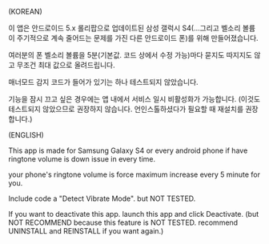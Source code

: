 (KOREAN)

이 앱은 안드로이드 5.x 롤리팝으로 업데이트된 삼성 갤럭시 S4(...그리고 벨소리 볼륨이 주기적으로 계속 줄어드는 문제를 가진 다른 안드로이드 폰)를 위해 만들어졌습니다.

여러분의 폰 벨소리 볼륨을 5분(기본값. 코드 상에서 수정 가능)마다 묻지도 따지지도 않고 무조건 최대 값으로 올려드립니다.

매너모드 감지 코드가 들어가 있기는 하나 테스트되지 않았습니다.

기능을 잠시 끄고 싶은 경우에는 앱 내에서 서비스 일시 비활성화가 가능합니다. (이것도 테스트되지 않았으므로 권장하지 않습니다. 언인스톨하셨다가 필요할 때 재설치를 권장합니다.)


(ENGLISH)

This app is made for Samsung Galaxy S4 or every android phone if have ringtone volume is down issue in every time.


your phone's ringtone volume is force maximum increase every 5 minute for you.

Include code a "Detect Vibrate Mode". but NOT TESTED.

If you want to deactivate this app. launch this app and click Deactivate. (but NOT RECOMMEND because this feature is NOT TESTED. recommend UNINSTALL and REINSTALL if you want again.)

